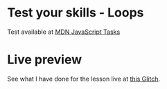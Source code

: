 # Test your skills - Loops

Test available at [MDN JavaScript Tasks](https://developer.mozilla.org/en-US/docs/Learn/JavaScript/Building_blocks/Test_your_skills:_Loops)

# Live preview

See what I have done for the lesson live at [this Glitch]().
